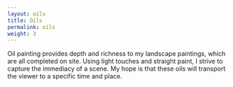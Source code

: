 ```yaml
---
layout: oils
title: Oils
permalink: oils
weight: 3
---
```

Oil painting provides depth and richness to my landscape paintings, which are all completed on site. Using light touches and straight paint, I strive to capture the immediacy of a scene. My hope is that these oils will transport the viewer to a specific time and place.

